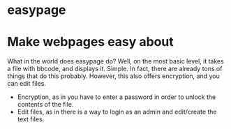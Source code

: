 easypage
========
Make webpages easy
about
========
What in the world does easypage do? Well, on the most basic level, it takes a file with bbcode, and displays it.
Simple. In fact, there are already tons of things that do this probably.
However, this also offers encryption, and you can edit files.
<ul>
<li>Encryption, as in you have to enter a password in order to unlock the contents of the file.</li>
<li>Edit files, as in there is a way to login as an admin and edit/create the text files.</li>
</ul>
